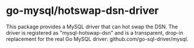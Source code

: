 # go-mysql/hotswap-dsn-driver

This package provides a MySQL driver that can hot swap the DSN. The driver is registered as "mysql-hotswap-dsn" and is a transparent, drop-in replacement for the real Go MySQL driver: github.com/go-sql-driver/mysql.
